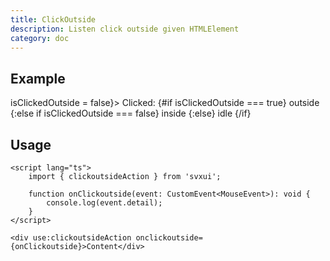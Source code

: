 ```yaml
---
title: ClickOutside
description: Listen click outside given HTMLElement
category: doc
---
```


<script lang="ts">
    import { Card, Text, clickoutsideAction } from 'svxui';

    let isClickedOutside = $state(undefined);
    function onClickoutside(event: CustomEvent<MouseEvent>): void {
        isClickedOutside = true
    }
</script>

## Example

<Card>
<div  use:clickoutsideAction onclickoutside={onClickoutside} onclick={() => isClickedOutside = false}>
    <Card variant="outline" class="p-7">
        <Text>
            Clicked:
            {#if isClickedOutside === true} 
            <Text color="green">outside</Text>
            {:else if isClickedOutside === false} 
            <Text color="red">inside</Text>
            {:else}
            <Text disabled>idle</Text>
            {/if}
        </Text>
    </Card>
</div>
</Card>

## Usage

```svelte
<script lang="ts">
    import { clickoutsideAction } from 'svxui';

    function onClickoutside(event: CustomEvent<MouseEvent>): void {
        console.log(event.detail);
    }
</script>

<div use:clickoutsideAction onclickoutside={onClickoutside}>Content</div>
```

